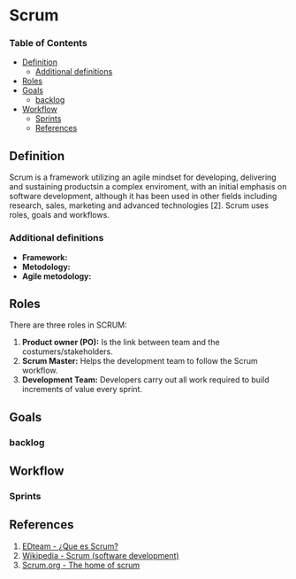 # Scrum

### Table of Contents
  - [Definition](#definition)
    - [Additional definitions](#additional-definitions)
  - [Roles](#roles)
  - [Goals](#goals)
    - [backlog](#backlog)
  - [Workflow](#workflow)
    - [Sprints](#sprints)
    - [References](#references)

## Definition
Scrum is a framework utilizing an agile mindset for developing, delivering and sustaining productsin a complex enviroment, with an initial emphasis on software development, although it has been used in other fields including research, sales, marketing and advanced technologies [2]. Scrum uses roles, goals and workflows.

### Additional definitions
- **Framework:**
- **Metodology:**
- **Agile metodology:**

## Roles
There are three roles in SCRUM:
   1. **Product owner (PO):** Is the link between team and the costumers/stakeholders.
   2. **Scrum Master:** Helps the development team to follow the Scrum workflow.
   3. **Development Team:** Developers carry out all work required to build increments of value every sprint.

## Goals

### backlog

## Workflow

### Sprints

## References
1. [EDteam - ¿Que es Scrum?](https://www.youtube.com/watch?v=sLexw-z13Fo)
2. [Wikipedia - Scrum  (software development)](https://en.wikipedia.org/wiki/Scrum_(software_development))
3. [Scrum.org - The home of scrum](https://www.scrum.org)